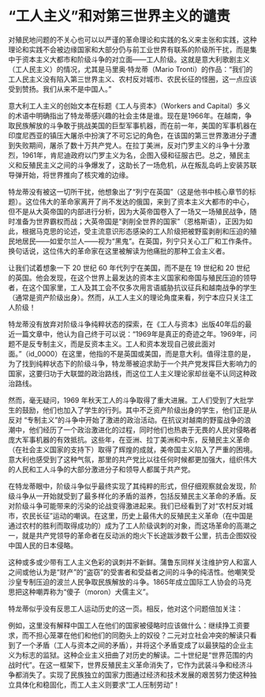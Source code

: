 # “工人主义”和对第三世界主义的谴责

对殖民地问题的不关心也可以以严谨的革命理论和实践的名义来主张和实践，这种理论和实践不会被边缘国家和大部分仍与前工业世界有联系的阶级所干扰，而是集中于资本主义大都市和阶级斗争的对立面——工人阶级。这就是意大利歌剧主义（工人民主义）的情况，尤其是马里奥·特龙蒂（Mario Tronti）的作品：“我们的工人民主义没有陷入第三世界主义、农村反对城市、农民长征的怪圈，这一点应该受到赞扬。我们从来不是中国人。”

意大利工人主义的创始文本在标题《工人与资本》（Workers and Capital）多义的术语中明确指出了特龙蒂感兴趣的社会主体是谁。现在是1966年。在越南，争取民族解放的斗争敢于挑战美国的巨型军事机器，而在前一年，美国的军事机器在印度尼西亚的镇压大屠杀中扮演了不可忘记的角色，在该国的第三世界激进分子遭到失败期间，屠杀了数十万共产党人。在拉丁美洲，反对门罗主义的斗争十分激烈，1961年，肯尼迪政府以门罗主义为名，企图入侵和征服古巴。总之，殖民主义和反殖民主义之间的斗争爆发了，这助长了一场危机，从在叛乱岛屿上安装苏联导弹开始，将世界推向了核灾难的边缘。

特龙蒂没有被这一切所干扰，他想象出了“列宁在英国”（这是他书中核心章节的标题）。这位伟大的革命家离开了尚不发达的俄国，来到了资本主义大都市的中心，但不是从大英帝国的内部进行分析，因为大英帝国卷入了一场又一场殖民战争，随时准备为世界霸权而战；大英帝国是“剥削全世界的国家”（恩格斯语），正因为如此，根据马克思的论述，受主流意识形态感染的工人阶级把被野蛮剥削和压迫的殖民地居民——如爱尔兰人——视为“黑鬼”。在英国，列宁只关心工厂和工作条件。换句话说，这位伟大的革命家在这里被解读为他痛批的那种工会主义者。

让我们试着想象一下 20 世纪 60 年代列宁在美国，而不是在 19 世纪和 20 世纪的英国。他会发现，在这个世界上最发达的资本主义国家和帝国与殖民压迫的领导者，在这个国家里，工人及其工会不仅多次用言语威胁抗议征兵和越南战争的学生（通常是资产阶级出身）。然而，从工人主义的理论角度来看，列宁本应只关注工人阶级！

特龙蒂没有放弃对阶级斗争纯粹状态的探索，在《工人与资本》出版40年后的最近一篇文章中，他认为自己终于可以说：“1969年是真正的奇迹之年。1969年，问题不是反专制主义，而是反资本主义。工人和资本发现自己彼此面对面。”（id_0000）在这里，他指的不是英国或美国，而是意大利。值得注意的是，为了找到纯粹状态下的阶级斗争，特龙蒂被迫求助于一个共产党发挥巨大影响力的国家，这要归功于大联盟的政治路线，而这位工人主义理论家却丝毫不认同这种政治路线。

然而，毫无疑问，1969 年秋天工人的斗争取得了重大进展。工人们受到了大批学生的鼓励，他们也加入了学生的行列。其中不乏资产阶级出身的学生，他们正是从反对 “专制主义”的斗争中开始了激进的政治活动。在抗议对越南的野蛮战争的浪潮中，他们经历了一个政治激进化的过程，同时他们也热衷于无畏的人民对侵略者庞大军事机器的有效抵抗。这些年，在亚洲、拉丁美洲和中东，反殖民主义革命（在社会主义国家的支持下）取得了辉煌的成就，美帝国主义陷入了严重的困境。意大利也感受到了这种气氛，那里的共产党比以往任何时候都更加强大，组织伟大的人民和工人斗争的大部分激进分子和领导人都属于共产党。

在特龙蒂眼中，阶级斗争似乎最终实现了其纯粹的形式，但仔细观察就会发现，阶级斗争从一开始就受到了最多样化的矛盾的滋养，包括反殖民主义革命的矛盾。反对阶级斗争可能带来的污染的论战变得激进起来。我们已经看到了对“农村反对城市，农民长征”运动的嘲讽。在这里，历史上最伟大的反殖民主义革命（在中国是通过农村的胜利而取得成功的）成为了工人阶级讽刺的对象，而这场革命的高潮之一，就是共产党领导的革命者在反动派的炮火下长途跋涉数千公里，抗击企图奴役中国人民的日本侵略。

这种或多或少带有工人主义色彩的讽刺并不新鲜。蒲鲁东同样关注维护穷人和富人之间或他认为是“财产”的“盗窃”的受害者和受益者之间的斗争的纯洁性。他嘲笑受沙皇专制压迫的波兰人民争取民族解放的斗争。1865年成立国际工人协会的马克思把这种嘲弄称为“傻子（moron）犬儒主义”。

特龙蒂似乎没有反思工人运动历史的这一页。相反，他对这个问题倍加关注：

例如，这里没有解释中国工人在他们的国家被侵略时应该做什么：继续挣工资要求，而不担心笼罩在他们和他们的同胞头上的奴役？二元对立社会冲突的解读只看到了一个矛盾（工人与资本之间的矛盾），并将这个矛盾变成了以最狭隘的企业主义为标志的监狱。这种企业主义扭曲了对历史的解读。二十世纪是“世界范围的内战时代”。在这一框架下，世界反殖民主义革命消失了，它作为武装斗争和经济斗争都消失了。实现了民族独立的国家力图通过经济和技术发展的艰苦努力使这种独立具体化和稳固化，而工人主义则要求“工人压制劳动”！

